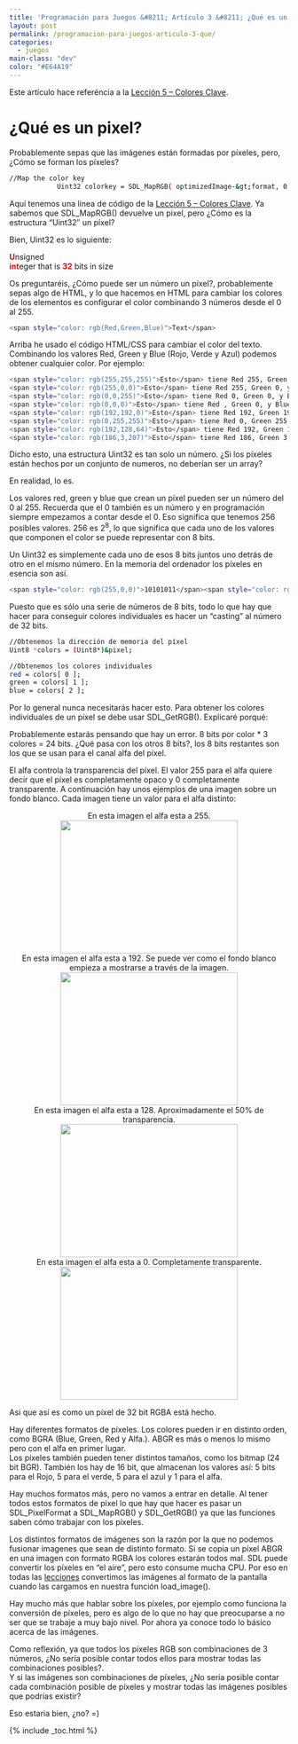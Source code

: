 ```yaml
---
title: 'Programación para Juegos &#8211; Artículo 3 &#8211; ¿Qué es un pixel?'
layout: post
permalink: /programacion-para-juegos-articulo-3-que/
categories:
  - juegos
main-class: "dev"
color: "#E64A19"
---
```

<div class="icosdl">
</div>

Este artículo hace referéncia a la [Lección 5 &#8211; Colores Clave][1].

# ¿Qué es un pixel?

Probablemente sepas que las imágenes están formadas por píxeles, pero, ¿Cómo se forman los píxeles?

```bash
//Map the color key
            Uint32 colorkey = SDL_MapRGB( optimizedImage-&gt;format, 0, 0xFF, 0xFF );

```

Aquí tenemos una línea de código de la [Lección 5 &#8211; Colores Clave][1]. Ya sabemos que SDL_MapRGB() devuelve un pixel, pero ¿Cómo es la estructura &#8220;Uint32&#8243; un píxel?  

<!--ad-->


Bien, Uint32 es lo siguiente:

<span class="Apple-style-span" style="color: red;"><b>U</b></span>nsigned  
<span class="Apple-style-span" style="color: red;"><b>int</b></span>eger that is
<span class="Apple-style-span" style="color: red;"><b>32</b></span> bits in size

Os preguntaréis, ¿Cómo puede ser un número un píxel?, probablemente sepas algo de HTML, y lo que hacemos en HTML para cambiar los colores de los elementos es configurar el color combinando 3 números desde el 0 al 255.

```bash
<span style="color: rgb(Red,Green,Blue)">Text</span>

```

Arriba he usado el código HTML/CSS para cambiar el color del texto. Combinando los valores Red, Green y Blue (Rojo, Verde y Azul) podemos obtener cualquier color. Por ejemplo:

```bash
<span style="color: rgb(255,255,255)">Esto</span> tiene Red 255, Green 255, y Blue 255.
<span style="color: rgb(255,0,0)">Esto</span> tiene Red 255, Green 0, y Blue 0.
<span style="color: rgb(0,0,255)">Esto</span> tiene Red 0, Green 0, y Blue 255.
<span style="color: rgb(0,0,0)">Esto</span> tiene Red , Green 0, y Blue 0.
<span style="color: rgb(192,192,0)">Esto</span> tiene Red 192, Green 192, y Blue 0.
<span style="color: rgb(0,255,255)">Esto</span> tiene Red 0, Green 255, y Blue 255.
<span style="color: rgb(192,128,64)">Esto</span> tiene Red 192, Green 128, y Blue 64.
<span style="color: rgb(186,3,207)">Esto</span> tiene Red 186, Green 3, y Blue 207.

```

Dicho esto, una estructura Uint32 es tan solo un número. ¿Si los píxeles están hechos por un conjunto de numeros, no deberían ser un array?

En realidad, lo es.

Los valores red, green y blue que crean un píxel pueden ser un número del 0 al 255. Recuerda que el 0 también es un número y en programación siempre empezamos a contar desde el 0. Eso significa que tenemos 256 posíbles valores. 256 es 2<sup>8</sup>, lo que significa que cada uno de los valores que componen el color se puede representar con 8 bits.

Un Uint32 es simplemente cada uno de esos 8 bits juntos uno detrás de otro en el mismo número. En la memoria del ordenador los píxeles en esencia son así.

```bash
<span style="color: rgb(255,0,0)">10101011</span><span style="color: rgb(0,255,0)">00101011</span><span style="color: rgb(0,0,255)">01011011</span>

```

Puesto que es sólo una serie de números de 8 bits, todo lo que hay que hacer para conseguir colores individuales es hacer un &#8220;casting&#8221; al número de 32 bits.

```bash
//Obtenemos la dirección de memoria del píxel
Uint8 *colors = (Uint8*)&pixel;

//Obtenemos los colores individuales
red = colors[ 0 ];
green = colors[ 1 ];
blue = colors[ 2 ];

```

Por lo general nunca necesitarás hacer esto. Para obtener los colores individuales de un píxel se debe usar SDL_GetRGB(). Explicaré porqué:

Probablemente estarás pensando que hay un error. 8 bits por color * 3 colores = 24 bits. ¿Qué pasa con los otros 8 bits?, los 8 bits restantes son los que se usan para el canal alfa del píxel.

El alfa controla la transparencia del píxel. El valor 255 para el alfa quiere decir que el píxel es completamente opaco y 0 completamente transparente. A continuación hay unos ejemplos de una imagen sobre un fondo blanco. Cada imagen tiene un valor para el alfa distinto:

<div class="separator" style="clear: both; text-align: center;">
  En esta imagen el alfa esta a 255.<br /> <img border="0" height="240" width="320" src="https://2.bp.blogspot.com/_IlK2pNFFgGM/TUK2lKrtn2I/AAAAAAAAASs/vVyJ2YkO3oY/s320/255.jpg" />
</div>



<div class="separator" style="clear: both; text-align: center;">
  En esta imagen el alfa esta a 192. Se puede ver como el fondo blanco empieza a mostrarse a través de la imagen.<br /> <img border="0" height="240" width="320" src="https://1.bp.blogspot.com/_IlK2pNFFgGM/TUK2lEXQZAI/AAAAAAAAAS0/kyR_W-tWVo0/s320/192.jpg" />
</div>



<div class="separator" style="clear: both; text-align: center;">
  En esta imagen el alfa esta a 128. Aproximadamente el 50% de transparencia. <br /> <img border="0" height="240" width="320" src="https://2.bp.blogspot.com/_IlK2pNFFgGM/TUK2lWOQFWI/AAAAAAAAAS8/R3cn8kuccy0/s320/128.jpg" />
</div>



<div class="separator" style="clear: both; text-align: center;">
  En esta imagen el alfa esta a 0. Completamente transparente.<br /> <img border="0" height="240" width="320" src="https://4.bp.blogspot.com/_IlK2pNFFgGM/TUK2luEZy5I/AAAAAAAAATE/pa2iI4pX_Pk/s320/0.jpg" />
</div>

Asi que así es como un píxel de 32 bit RGBA está hecho.

Hay diferentes formatos de píxeles. Los colores pueden ir en distinto orden, como BGRA (Blue, Green, Red y Alfa.). ABGR es más o menos lo mismo pero con el alfa en primer lugar.  
Los píxeles también pueden tener distintos tamaños, como los bitmap (24 bit BGR). También los hay de 16 bit, que almacenan los valores así: 5 bits para el Rojo, 5 para el verde, 5 para el azul y 1 para el alfa.

Hay muchos formatos más, pero no vamos a entrar en detalle. Al tener todos estos formatos de pixel lo que hay que hacer es pasar un SDL\_PixelFormat a SDL\_MapRGB() y SDL_GetRGB() ya que las funciones saben cómo trabajar con los píxeles.

Los distintos formatos de imágenes son la razón por la que no podemos fusionar imagenes que sean de distinto formato. Si se copia un píxel ABGR en una imagen con formato RGBA los colores estarán todos mal. SDL puede convertir los píxeles en &#8220;el aire&#8221;, pero esto consume mucha CPU. Por eso en todas las [lecciones][2] convertimos las imágenes al formato de la pantalla cuando las cargamos en nuestra función load_image().

Hay mucho más que hablar sobre los píxeles, por ejemplo como funciona la conversión de píxeles, pero es algo de lo que no hay que preocuparse a no ser que se trabaje a muy bajo nivel. Por ahora ya conoce todo lo básico acerca de las imágenes.

Como reflexión, ya que todos los píxeles RGB son combinaciones de 3 números, ¿No sería posible contar todos ellos para mostrar todas las combinaciones posibles?.  
Y si las imágenes son combinaciones de píxeles, ¿No sería posible contar cada combinación posible de píxeles y mostrar todas las imágenes posibles que podrías existir?

Eso estaria bien, ¿no? =)



 [1]: https://elbauldelprogramador.com/programacion-para-juegos-leccion-5/
 [2]: http://bashyc.blogspot.com/p/tutorial-sdl.html

{% include _toc.html %}
